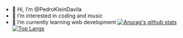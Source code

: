 - 👋 Hi, I’m @PedroKleinDavila
- 👀 I’m interested in coding and music
- 🌱 I’m currently learning web development
[![Anurag's github stats](https://github-readme-stats.vercel.app/api?username=PedroKleinDavila)](https://github.com/anuraghazra/github-readme-stats)
[![Top Langs](https://github-readme-stats.vercel.app/api/top-langs/?username=PedroKleinDavila)](https://github.com/anuraghazra/github-readme-stats)


<!---
PedroKleinDavila/PedroKleinDavila is a ✨ special ✨ repository because its `README.md` (this file) appears on your GitHub profile.
You can click the Preview link to take a look at your changes.
--->
